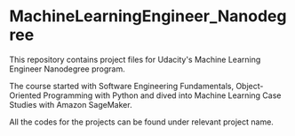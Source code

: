# MachineLearningEngineer_Nanodegree

This repository contains project files for Udacity's Machine Learning Engineer Nanodegree program.

The course started with Software Engineering Fundamentals, Object-Oriented Programming with Python and dived into 
Machine Learning Case Studies with Amazon SageMaker.

All the codes for the projects can be found under relevant project name.

